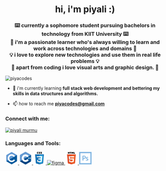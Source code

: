 <h1 align="center">hi, i'm piyali :)</h1>
<h3 align="center">⌨️ currently a sophomore student pursuing bachelors in technology from KIIT University ⌨️<br>📌 i'm a passionate learner who's always willing to learn and work across technologies and domains 📌<br>💡 i love to explore new technologies and use them in real life problems 💡<br>🧩 apart from coding i love visual arts and graphic design. 🧩</h3>

<p align="left"> <img src="https://komarev.com/ghpvc/?username=piyacodes&label=Profile%20views&color=0e75b6&style=flat" alt="piyacodes" /> </p>

- 📌 i'm currently learning **full stack web development and bettering my skills in data structures and algorithms.**

- 📫 how to reach me **piyacodes@gmail.com**

<h3 align="left">Connect with me:</h3>
<p align="left">
<a href="https://linkedin.com/in/piyali murmu" target="blank"><img align="center" src="https://raw.githubusercontent.com/rahuldkjain/github-profile-readme-generator/master/src/images/icons/Social/linked-in-alt.svg" alt="piyali murmu" height="30" width="40" /></a>
</p>

<h3 align="left">Languages and Tools:</h3>
<p align="left"> <a href="https://www.cprogramming.com/" target="_blank" rel="noreferrer"> <img src="https://raw.githubusercontent.com/devicons/devicon/master/icons/c/c-original.svg" alt="c" width="40" height="40"/> </a> <a href="https://www.w3schools.com/cpp/" target="_blank" rel="noreferrer"> <img src="https://raw.githubusercontent.com/devicons/devicon/master/icons/cplusplus/cplusplus-original.svg" alt="cplusplus" width="40" height="40"/> </a> <a href="https://www.w3schools.com/css/" target="_blank" rel="noreferrer"> <img src="https://raw.githubusercontent.com/devicons/devicon/master/icons/css3/css3-original-wordmark.svg" alt="css3" width="40" height="40"/> </a> <a href="https://www.figma.com/" target="_blank" rel="noreferrer"> <img src="https://www.vectorlogo.zone/logos/figma/figma-icon.svg" alt="figma" width="40" height="40"/> </a> <a href="https://www.w3.org/html/" target="_blank" rel="noreferrer"> <img src="https://raw.githubusercontent.com/devicons/devicon/master/icons/html5/html5-original-wordmark.svg" alt="html5" width="40" height="40"/> </a> <a href="https://www.photoshop.com/en" target="_blank" rel="noreferrer"> <img src="https://raw.githubusercontent.com/devicons/devicon/master/icons/photoshop/photoshop-line.svg" alt="photoshop" width="40" height="40"/> </a> </p>
